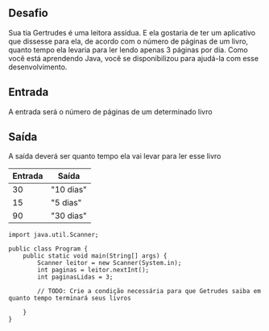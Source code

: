 ## Desafio

Sua tia Gertrudes é uma leitora assídua. E ela gostaria de ter um aplicativo que dissesse para ela, de acordo com o número de páginas de um livro, quanto tempo ela levaria para ler lendo apenas 3 páginas por dia. Como você está aprendendo Java, você se disponibilizou para ajudá-la com esse desenvolvimento.

## Entrada

A entrada será o número de páginas de um determinado livro

## Saída

A saída deverá ser quanto tempo ela vai levar para ler esse livro

| Entrada | Saída|
| ---|--- |
| 30 | "10 dias" |
| 15 | "5 dias"  |
| 90 | "30 dias" |

```
import java.util.Scanner; 
    
public class Program {
    public static void main(String[] args) {
        Scanner leitor = new Scanner(System.in);
        int paginas = leitor.nextInt();
        int paginasLidas = 3;
        
        // TODO: Crie a condição necessária para que Getrudes saiba em quanto tempo terminará seus livros

    }
}
```